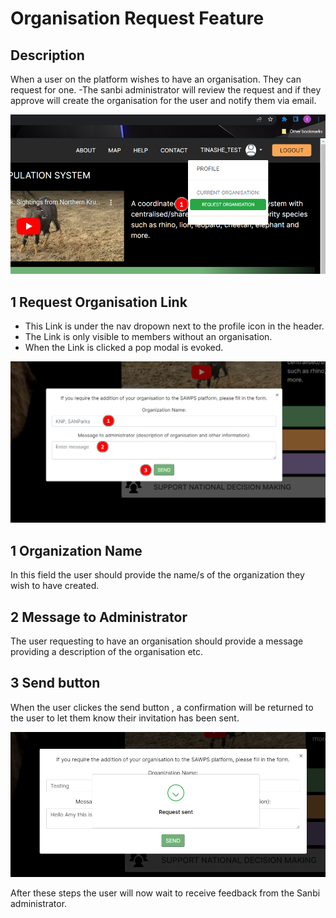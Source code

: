 # Organisation Request Feature

## Description
When a user on the platform wishes to have an organisation. They can request for one.
-The sanbi administrator will review the request and if they approve will create the organisation for the user and notify them via email.


![instr_request_organisation_link](../img/request_organisation_link.png)


## 1 Request Organisation Link
*   This Link is under the nav dropown next to the profile icon in the header.
*   The Link is only visible to members without an organisation.
*   When the Link is clicked a pop modal is evoked.

![instr_organisation_request_form](../img/organisation_request_form.png)

## 1 Organization Name
In this field the user should provide the name/s of the organization they wish to have created.
## 2 Message to Administrator
The user requesting to have an organisation should provide a message providing a description of the organisation etc.
## 3 Send button
When the user clickes the send button , a confirmation will be returned to the user to let them know their invitation has been sent.

![instr_organisation_request_sent](../img/organisation_request_sent.png)

After these steps the user will now wait to receive feedback from the Sanbi administrator.

